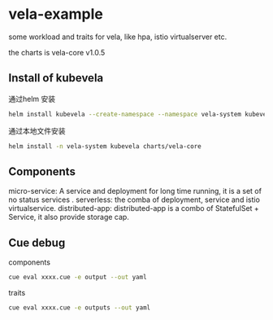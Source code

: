 # vela-example

some workload and traits for vela, like hpa, istio virtualserver etc.

the charts is vela-core v1.0.5

## Install of kubevela

通过helm 安装
```bash
helm install kubevela --create-namespace --namespace vela-system kubevela/vela-core --version 1.0.6
```

通过本地文件安装
```bash
helm install -n vela-system kubevela charts/vela-core
```

## Components

micro-service: A service and deployment for long time running, it is a set of no status services .
serverless: the comba of deployment, service and istio virtualservice.
distributed-app: distributed-app is a combo of StatefulSet + Service, it also provide storage cap.

## Cue debug

components
```bash
cue eval xxxx.cue -e output --out yaml
```

traits
```bash
cue eval xxxx.cue -e outputs --out yaml
```